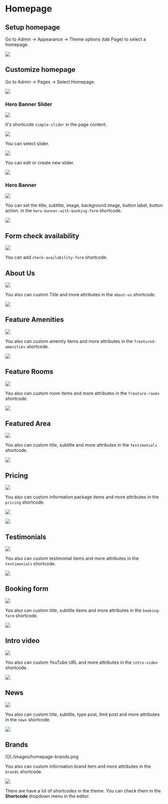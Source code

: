 # Homepage

## Setup homepage

Go to Admin -> Appearance -> Theme options (tab Page) to select a homepage.

![](./images/homepage-setup.png)

## Customize homepage

Go to Admin -> Pages -> Select Homepage.

![](./images/homepage-edit.png)

### Hero Banner Slider

![](./images/homepage-hero-banner-slider.png)

It's shortcode `simple-slider` in the page content.

![](./images/homepage-hero-banner-slider-1.png)

You can select slider.

![](./images/homepage-hero-banner-slider-2.png)

You can edit or create new slider.

![](./images/homepage-hero-banner-slider-3.png)

### Hero Banner

![](./images/homepage-hero-banner.png)

You can set the title, subtitle, image, background image, button label, button action. in the `hero-banner-with-booking-form` shortcode.

![](./images/homepage-hero-banner-1.png)

## Form check availability

![](./images/homepage-check-availability-form.png)

You can add `check-availability-form` shortcode.

## About Us

![](./images/homepage-about-us.png)

You also can custom Title and more attributes in the `about-us` shortcode.

![](./images/homepage-about-us-1.png)

## Feature Amenities

![](./images/homepage-amenities.png)

You also can custom amenity items and more attributes in the `freatured-amenities` shortcode.

![](./images/homepage-amenities-1.png)

## Feature Rooms

![](./images/homepage-featured-rooms.png)

You also can custom room items and more attributes in the `freature-rooms` shortcode.

![](./images/homepage-featured-rooms-1.png)

## Featured Area

![](./images/homepage-featured-area.png)

You also can custom title, subtitle and more attributes in the `testimonials` shortcode.

![](./images/homepage-featured-area-1.png)

## Pricing

![](./images/homepage-pricing.png)

You also can custom information package items and more attributes in the `pricing` shortcode.

![](./images/homepage-pricing-1.png)

![](./images/homepage-pricing-2.png)

## Testimonials

![](./images/homepage-testimonials.png)

You also can custom testimonial items and more attributes in the `testimonials` shortcode.

![](./images/homepage-testimonials-1.png)

## Booking form

![](./images/homepage-booking-form.png)

You also can custom title, subtitle items and more attributes in the `booking-form` shortcode.

![](./images/homepage-booking-form-1.png)

## Intro video

![](./images/homepage-intro-video.png)

You also can custom YouTube URL and more attributes in the `intro-video` shortcode.

![](./images/homepage-intro-video-1.png)

## News

![](./images/homepage-news.png)

You also can custom title, subtitle, type post, limit post and more attributes in the `news` shortcode.

![](./images/homepage-news-1.png)

## Brands

![](./images/homepage-brands.png

You also can custom information brand item and more attributes in the `brands` shortcode.

![](./images/homepage-brands-1.png)

There are have a lot of shortcodes in the theme. You can check them in the **Shortcode** dropdown menu in the editor.
